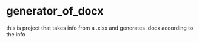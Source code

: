 # generator_of_docx
this is project that takes info from a .xlsx and generates .docx according to the info
